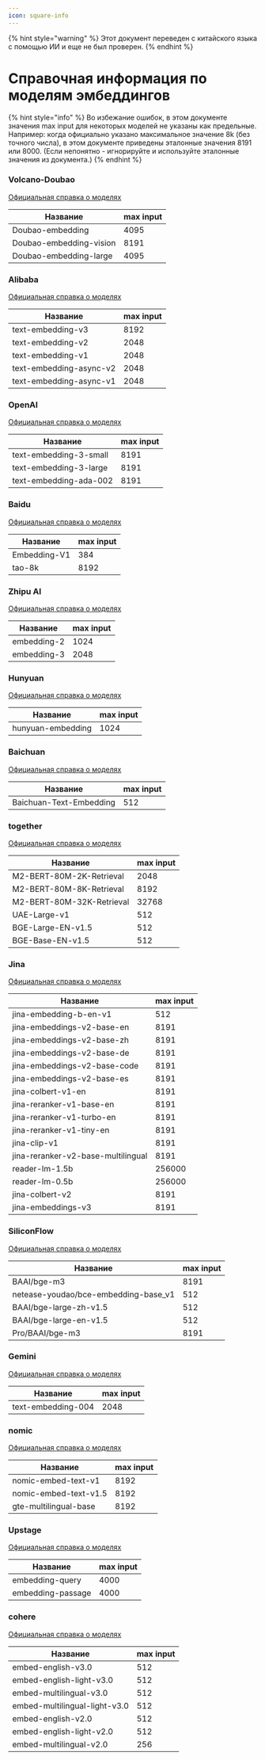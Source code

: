 ```yaml
---
icon: square-info
---
```


{% hint style="warning" %}
Этот документ переведен с китайского языка с помощью ИИ и еще не был проверен.
{% endhint %}

# Справочная информация по моделям эмбеддингов

{% hint style="info" %}
Во избежание ошибок, в этом документе значения max input для некоторых моделей не указаны как предельные. Например: когда официально указано максимальное значение 8k (без точного числа), в этом документе приведены эталонные значения 8191 или 8000. (Если непонятно - игнорируйте и используйте эталонные значения из документа.)
{% endhint %}

### Volcano-Doubao

[Официальная справка о моделях](https://console.volcengine.com/ark/region:ark+cn-beijing/model?feature=\&projectName=default\&vendor=Bytedance\&view=LIST_VIEW)

| Название                      | max input |
| --------------------------- | --------- |
| Doubao-embedding        | 4095      |
| Doubao-embedding-vision | 8191      |
| Doubao-embedding-large  | 4095      |

### Alibaba

[Официальная справка о моделях](https://help.aliyun.com/zh/model-studio/user-guide/embedding?spm=a2c4g.11186623.0.i1)

| Название                      | max input |
| --------------------------- | --------- |
| text-embedding-v3       | 8192      |
| text-embedding-v2       | 2048      |
| text-embedding-v1       | 2048      |
| text-embedding-async-v2 | 2048      |
| text-embedding-async-v1 | 2048      |

### OpenAI&#x20;

[Официальная справка о моделях](https://platform.openai.com/docs/guides/embeddings#embedding-models)

| Название                     | max input |
| -------------------------- | --------- |
| text-embedding-3-small | 8191      |
| text-embedding-3-large | 8191      |
| text-embedding-ada-002 | 8191      |

### Baidu

[Официальная справка о моделях](https://cloud.baidu.com/doc/WENXINWORKSHOP/s/om6070n97#%E8%AF%B7%E6%B1%82%E5%8F%82%E6%95%B0)

| Название           | max input |
| ---------------- | --------- |
| Embedding-V1 | 384       |
| tao-8k       | 8192      |

### Zhipu AI

[Официальная справка о моделях](https://bigmodel.cn/console/modelcenter/square)

| Название          | max input |
| --------------- | --------- |
| embedding-2 | 1024      |
| embedding-3 | 2048      |

### Hunyuan

[Официальная справка о моделях](https://cloud.tencent.com/document/product/1729/102832)

| Название                | max input |
| --------------------- | --------- |
| hunyuan-embedding | 1024      |

### Baichuan

[Официальная справка о моделях](https://platform.baichuan-ai.com/docs/text-Embedding)

| Название                      | max input |
| --------------------------- | --------- |
| Baichuan-Text-Embedding | 512       |

### together

[Официальная справка о моделях](https://docs.together.ai/docs/serverless-models#embedding-models)

| Название                        | max input |
| ----------------------------- | --------- |
| M2-BERT-80M-2K-Retrieval  | 2048      |
| M2-BERT-80M-8K-Retrieval  | 8192      |
| M2-BERT-80M-32K-Retrieval | 32768     |
| UAE-Large-v1              | 512       |
| BGE-Large-EN-v1.5         | 512       |
| BGE-Base-EN-v1.5          | 512       |

### Jina&#x20;

[Официальная справка о моделях](https://jina.ai/models/jina-embedding-b-en-v1)

| Название                                 | max input |
| -------------------------------------- | --------- |
| jina-embedding-b-en-v1             | 512       |
| jina-embeddings-v2-base-en         | 8191      |
| jina-embeddings-v2-base-zh         | 8191      |
| jina-embeddings-v2-base-de         | 8191      |
| jina-embeddings-v2-base-code       | 8191      |
| jina-embeddings-v2-base-es         | 8191      |
| jina-colbert-v1-en                 | 8191      |
| jina-reranker-v1-base-en           | 8191      |
| jina-reranker-v1-turbo-en          | 8191      |
| jina-reranker-v1-tiny-en           | 8191      |
| jina-clip-v1                       | 8191      |
| jina-reranker-v2-base-multilingual | 8191      |
| reader-lm-1.5b                     | 256000    |
| reader-lm-0.5b                     | 256000    |
| jina-colbert-v2                    | 8191      |
| jina-embeddings-v3                 | 8191      |

### SiliconFlow

[Официальная справка о моделях](https://siliconflow.cn/zh-cn/models)

| Название                                    | max input |
| ----------------------------------------- | --------- |
| BAAI/bge-m3                           | 8191      |
| netease-youdao/bce-embedding-base\_v1 | 512       |
| BAAI/bge-large-zh-v1.5                | 512       |
| BAAI/bge-large-en-v1.5                | 512       |
| Pro/BAAI/bge-m3                       | 8191      |

### Gemini

[Официальная справка о моделях](https://ai.google.dev/gemini-api/docs/models/gemini?hl=zh-cn#text-embedding)

| Название                 | max input |
| ---------------------- | --------- |
| text-embedding-004 | 2048      |

### nomic

[Официальная справка о моделях](https://docs.nomic.ai/atlas/embeddings-and-retrieval/text-embedding)

| Название                    | max input |
| ------------------------- | --------- |
| nomic-embed-text-v1   | 8192      |
| nomic-embed-text-v1.5 | 8192      |
| gte-multilingual-base | 8192      |

### Upstage

[Официальная справка о моделях](https://console.upstage.ai/docs/capabilities/embeddings)

| Название                | max input |
| --------------------- | --------- |
| embedding-query   | 4000      |
| embedding-passage | 4000      |

### cohere

[Официальная справка о моделях](https://docs.cohere.com/docs/models#embed)

| Название                            | max input |
| --------------------------------- | --------- |
| embed-english-v3.0            | 512       |
| embed-english-light-v3.0      | 512       |
| embed-multilingual-v3.0       | 512       |
| embed-multilingual-light-v3.0 | 512       |
| embed-english-v2.0            | 512       |
| embed-english-light-v2.0      | 512       |
| embed-multilingual-v2.0       | 256       |